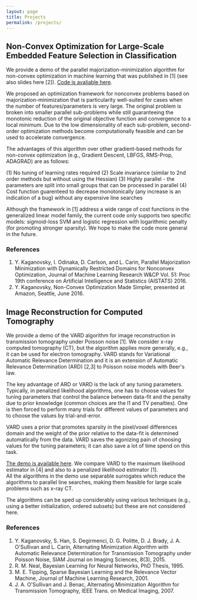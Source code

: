 ```yaml
---
layout: page
title: Projects
permalink: /projects/
---
```


## Non-Convex Optimization for Large-Scale Embedded Feature Selection in Classification 
We provide a demo of the parallel majorization-minimization algorithm for non-convex optimization in machine learning 
that was published in [1] (see also slides here [2]). [Code is avaliable here](https://github.com/yankagan/PMM-DRD).

We proposed an optimization framework for nonconvex problems based on majorization-minimization that is particularity well-suited for cases when the number of features/parameters is very large. The original problem is broken into smaller parallel sub-problems while still guaranteeing the monotonic reduction of the original objective function and convergence to a local minimum. Due to the low dimensionality of each sub-problem, second-order optimization methods become computationally feasible and can be used to accelerate convergence. 

The advantages of this algorithm over other gradient-based methods for non-convex optimization (e.g., Gradient Descent, LBFGS, RMS-Prop, ADAGRAD) are as follows:

(1) No tuning of learning rates required
(2) Scale invariance (similar to 2nd order methods but without using the Hessian)
(3) Highly parallel - the parameters are split into small groups that can be processed in parallel 
(4) Cost function guarenteed to decrease monotonically (any increase is an indication of a bug) without any expensive line searches

Although the framework in [1] address a wide range of cost functions in the generalized linear model family, the current code only supports two specific models: sigmoid-loss SVM and logistic regression with logarithmic penalty (for promoting stronger sparsity). We hope to make the code more general in the future.

### References
1. Y. Kaganovsky, I. Odinaka, D. Carlson, and L. Carin, Parallel Majorization Minimization with Dynamically Restricted Domains for Nonconvex Optimization, Journal of Machine Learning Research W&CP Vol. 51: Proc 19th conference on Artificial Intelligence and Statistics (AISTATS) 2016.
2.  Y. Kaganovsky, Non-Convex Optimization Made Simpler, presented at Amazon, Seattle, June 2016.

## Image Reconstruction for Computed Tomography
We provide a demo of the VARD algorithm for image reconstruction in transmission tomography under Poisson noise [1].
We consider x-ray computed tomography (CT), but the algorithm applies more generally, e.g., it can be used for electron 
tomography.  VARD stands for Variational Automatic Relevance Determination and it is an extension of Automatic Relevance 
Determination (ARD) [2,3] to Poisson noise models with Beer's law. 

The key advantage of ARD or VARD is the lack of any tuning parameters. Typically, in penalized likelihood algorithms, 
one has to choose values for tuning parameters that control the balance between data-fit and the penalty due to 
prior knowledge (common choices are the l1 and TV penalties). One is then forced to perform many trials for different 
values of parameters and to choose the values by trial-and-error.

VARD uses a prior that promotes sparsity in the pixel/voxel differences domain and the weight of the prior 
relative to the data-fit is determined automatically from the data. VARD saves the agonizing pain of choosing values
for the tuning parameters; it can also save a lot of time spend on this task.

[The demo is available here](https://github.com/yankagan/VARD-for-CT). We compare VARD to the maximum likelihood estimator in [4] and also to a penalized likelihood estimator [1].  
All the algorithms in the demo use separable surrogates which reduce the algorithms to parallel line searches, 
making them feasible for large scale problems such as x-ray CT.

The algorithms can be sped up considerably using various techniques (e.g., using a better initialization, ordered subsets) 
but these are not considered here.

### References
1. Y. Kaganovsky, S. Han, S. Degirmenci, D. G. Politte, D. J. Brady, J. A. O'Sullivan and L. Carin, Alternating Minimization Algorithm with Automatic Relevance Determination for Transmission Tomography under Poisson Noise,  SIAM Journal on Imaging Sciences, 8(3), 2015.  
2. R. M. Neal, Bayesian Learning for Neural Networks, PhD Thesis, 1995. 
3. M. E. Tipping, Sparse Bayesian Learning and the Relevance Vector Machine, Journal of Machine Learning Research, 2001. 
4. J. A. O'Sullivan and J. Benac, Alternating Minimization Algorithm for Transmission Tomography, IEEE Trans. on Medical Imaging, 2007.
